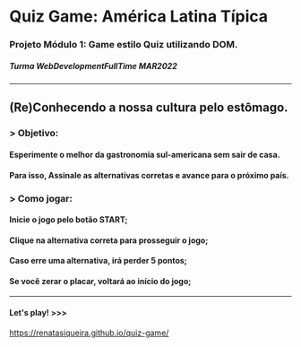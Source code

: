 # **Quiz Game**: América Latina Típica

### Projeto Módulo 1: Game estilo Quiz utilizando DOM. 
##### Turma WebDevelopmentFullTime MAR2022
---
## (Re)Conhecendo a nossa cultura pelo estômago.

### > Objetivo:
#### Esperimente o melhor da gastronomia sul-americana sem sair de casa.
#### Para isso, Assinale as alternativas corretas e avance para o próximo país.

### > Como jogar:
#### Inicie o jogo pelo botão START;
#### Clique na alternativa correta para prosseguir o jogo;
#### Caso erre uma alternativa, irá perder 5 pontos;
#### Se você zerar o placar, voltará ao início do jogo;

---
#### Let's play! >>> 
https://renatasiqueira.github.io/quiz-game/

